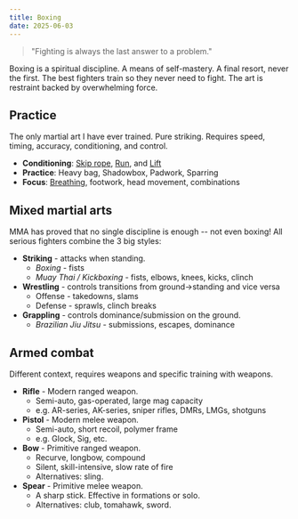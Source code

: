 ```yaml
---
title: Boxing
date: 2025-06-03
---
```

> "Fighting is always the last answer to a problem."

Boxing is a spiritual discipline. A means of self-mastery. A final resort, never the first. The best fighters train so they never need to fight. The art is restraint backed by overwhelming force.

## Practice
The only martial art I have ever trained. Pure striking. Requires speed, timing, accuracy, conditioning, and control.
- **Conditioning**: [Skip rope](/skipping-rope), [Run](/running), and [Lift](/lifting)
- **Practice**: Heavy bag, Shadowbox, Padwork, Sparring
- **Focus**: [Breathing](/breathing), footwork, head movement, combinations

## Mixed martial arts
MMA has proved that no single discipline is enough -- not even boxing! All serious fighters combine the 3 big styles:
- **Striking** - attacks when standing.
	- *Boxing* - fists
	- *Muay Thai / Kickboxing* - fists, elbows, knees, kicks, clinch
- **Wrestling** - controls transitions from ground->standing and vice versa
	- Offense - takedowns, slams
	- Defense - sprawls, clinch breaks
- **Grappling** - controls dominance/submission on the ground.
	- *Brazilian Jiu Jitsu* - submissions, escapes, dominance

## Armed combat
Different context, requires weapons and specific training with weapons.
- **Rifle** - Modern ranged weapon.
    - Semi-auto, gas-operated, large mag capacity
    - e.g. AR-series, AK-series, sniper rifles, DMRs, LMGs, shotguns
- **Pistol** - Modern melee weapon.
    - Semi-auto, short recoil, polymer frame
    - e.g. Glock, Sig, etc.
- **Bow** - Primitive ranged weapon.
    - Recurve, longbow, compound
    - Silent, skill-intensive, slow rate of fire
    - Alternatives: sling.
- **Spear** - Primitive melee weapon.
	- A sharp stick. Effective in formations or solo.
	- Alternatives: club, tomahawk, sword.